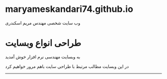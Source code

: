 # maryameskandari74.github.io
وب سایت شخصی مهندس مریم اسکندری
   <body>
    </body>
    <h1>طراحی انواع وبسایت</h1>
<p>به وبسایت مهندسی نرم افزار خوش آمدید </p>
    <p>در این وبسایت مطالب مرتبط با طراحی سایت باهم مرور خواهیم کرد</p>
    <hr>
    

